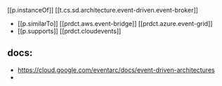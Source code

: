 
[[p.instanceOf]] [[t.cs.sd.architecture.event-driven.event-broker]]

- [[p.similarTo]] [[prdct.aws.event-bridge]] [[prdct.azure.event-grid]]
- [[p.supports]] [[prdct.cloudevents]]


## docs: 

- https://cloud.google.com/eventarc/docs/event-driven-architectures
- 